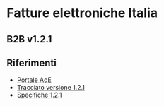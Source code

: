 # Fatture elettroniche Italia
## B2B v1.2.1

## Riferimenti
* [Portale AdE](https://assistenza.agenziaentrate.gov.it/ServiziIva/KanaFattElettr.asp?New,Kb=FattElettr,t=startup.tem,Company={01B847AC-1BB9-4912-B3C2-81EC51E6FD8F})
* [Tracciato versione 1.2.1](http://www.fatturapa.gov.it/export/fatturazione/sdi/fatturapa/v1.2.1/Rappresentazione_tabellare_del_tracciato_FatturaPA_versione_1.2.1.xls)
* [Specifiche 1.2.1](http://www.fatturapa.gov.it/export/fatturazione/sdi/Suggerimenti_Compilazione_FatturaPA_1.5.pdf)
